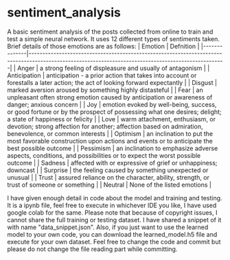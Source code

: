 # sentiment_analysis
A basic sentiment analysis of the posts collected from online to train and test a simple neural network. It uses 12 different types of sentiments taken. Brief details of those emotions are as follows:
| Emotion      | Defnition                                                                                                                                           |
|--------------|-----------------------------------------------------------------------------------------------------------------------------------------------------|
| Anger        | a strong feeling of displeasure and usually of antagonism                                                                                           |
| Anticipation | anticipation - a prior action that takes into account or forestalls a later action; the act of looking forward expectantly                          |
| Disgust      | marked aversion aroused by something highly distasteful                                                                                             |
| Fear         | an unpleasant often strong emotion caused by anticipation or awareness of danger; anxious concern                                                   |
| Joy          | emotion evoked by well-being, success, or good fortune or by the prospect of possessing what one desires; delight; a state of happiness or felicity |
| Love         | warm attachment, enthusiasm, or devotion; strong affection for another; affection based on admiration, benevolence, or common interests             |
| Optimism     | an inclination to put the most favorable construction upon actions and events or to anticipate the best possible outcome                            |
| Pessimism    | an inclination to emphasize adverse aspects, conditions, and possibilities or to expect the worst possible outcome                                  |
| Sadness      | affected with or expressive of grief or unhappiness; downcast                                                                                       |
| Surprise     | the feeling caused by something unexpected or unusual                                                                                               |
| Trust        | assured reliance on the character, ability, strength, or trust of someone or something                                                              |
| Neutral      | None of the listed emotions                                                                                                                         |

I have given enough detail in code about the model and training and testing. It is a ipynb file, feel free to execute in whichever IDE you like, I have used google colab for the same.
Please note that because of copyright issues, I cannot share the full training or testing dataset. I have shared a snippet of it with name "data_snippet.json".
Also, if you just want to use the learned model to your own code, you can download the learned_model.h5 file and execute for your own dataset.
Feel free to change the code and commit but please do not change the file reading part while committing. 
